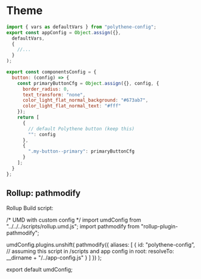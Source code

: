 # Theme


```javascript
import { vars as defaultVars } from "polythene-config";
export const appConfig = Object.assign({}, 
  defaultVars,
  {
    //...
  }
);

export const componentsConfig = {
  button: (config) => {
    const primaryButtonCfg = Object.assign({}, config, {
      border_radius: 0,
      text_transform: "none",
      color_light_flat_normal_background: "#673ab7",
      color_light_flat_normal_text: "#fff"
    });
    return [
      {
        // default Polythene button (keep this)
        "": config
      }, 
      {
        ".my-button--primary": primaryButtonCfg
      }
    ];
  }
};
```

## Rollup: pathmodify

Rollup Build script:

/*
UMD with custom config
*/
import umdConfig from "../../../scripts/rollup.umd.js";
import pathmodify from "rollup-plugin-pathmodify";

umdConfig.plugins.unshift(
  pathmodify({
    aliases: [
      {
        id: "polythene-config”,
        // assuming this script in /scripts and app config in root:
        resolveTo: __dirname + "/../app-config.js"
      }
    ]
  })
);

export default umdConfig;
